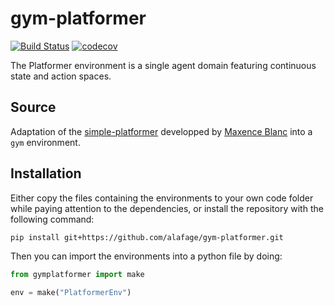 # gym-platformer

[![Build Status](https://travis-ci.com/alafage/gym-platformer.svg?branch=master)](https://travis-ci.com/alafage/gym-platformer)
[![codecov](https://codecov.io/gh/alafage/gym-platformer/branch/master/graph/badge.svg)](https://codecov.io/gh/alafage/gym-platformer)

The Platformer environment is a single agent domain featuring continuous state and action spaces.

## Source

Adaptation of the [simple-platformer](https://github.com/maxenceblanc/simple-platformer) developped by [Maxence Blanc](https://github.com/maxenceblanc) into a `gym` environment.

## Installation

Either copy the files containing the environments to your own code folder while paying attention to the dependencies, or install the repository with the following command:

```sh
pip install git+https://github.com/alafage/gym-platformer.git
```

Then you can import the environments into a python file by doing:

```python
from gymplatformer import make

env = make("PlatformerEnv")
```
